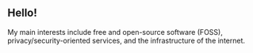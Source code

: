 ## Hello!

My main interests include free and open-source software (FOSS), privacy/security-oriented services, and the infrastructure of the internet.
